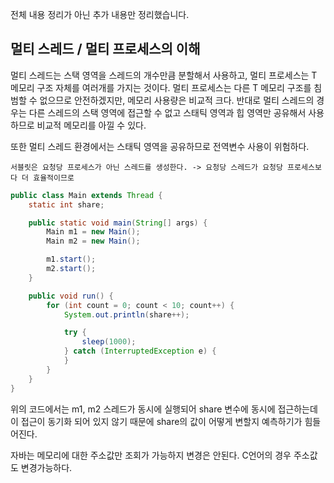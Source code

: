 전체 내용 정리가 아닌 추가 내용만 정리했습니다.

## 멀티 스레드 / 멀티 프로세스의 이해

멀티 스레드는 스택 영역을 스레드의 개수만큼 분할해서 사용하고, 멀티 프로세스는 T 메모리 구조 자체를 여러개를 가지는 것이다. 멀티 프로세스는 다른 T 메모리 구조를 침범할 수 없으므로 안전하겠지만, 메모리 사용량은 비교적 크다. 반대로 멀티 스레드의 경우는 다른 스레드의 스택 영역에 접근할 수 없고 스태틱 영역과 힙 영역만 공유해서 사용하므로 비교적 메모리를 아낄 수 있다.

또한 멀티 스레드 환경에서는 스태틱 영역을 공유하므로 전역변수 사용이 위험하다.
```
서블릿은 요청당 프로세스가 아닌 스레드를 생성한다. -> 요청당 스레드가 요청당 프로세스보다 더 효율적이므로
```

```java
public class Main extends Thread {
    static int share;

    public static void main(String[] args) {
        Main m1 = new Main();
        Main m2 = new Main();

        m1.start();
        m2.start();
    }

    public void run() {
        for (int count = 0; count < 10; count++) {
            System.out.println(share++);

            try {
                sleep(1000);
            } catch (InterruptedException e) {
            }
        }
    }
}
```



위의 코드에서는 m1, m2 스레드가 동시에 실행되어 share 변수에 동시에 접근하는데 이 접근이 동기화 되어 있지 않기 때문에 share의 값이 어떻게 변할지 예측하기가 힘들어진다.


자바는 메모리에 대한 주소값만 조회가 가능하지 변경은 안된다. C언어의 경우 주소값도 변경가능하다.
